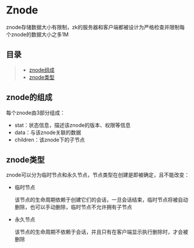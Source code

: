# Znode

znode存储数据大小有限制，zk的服务器和客户端都被设计为严格检查并限制每个znode的数据大小之多1M

## 目录

> * [znode组成](#chapter1)
> * [znode类型](#chapter2)

## znode的组成 <a id="chapter1"></a>

每个znode由3部分组成：

- stat：状态信息，描述该znode的版本、权限等信息
- data：与该znode关联的数据
- children：该znode下的子节点

## znode类型 <a id="chapter2"></a>

znode可以分为临时节点和永久节点，节点类型在创建是即被确定，且不能改变：

- 临时节点

  该节点的生命周期依赖于创建它们的会话，一旦会话结束，临时节点将被自动删除，也可以手动删除，临时节点不允许拥有子节点

- 永久节点

  该节点的生命周期不依赖于会话，并且只有在客户端显示执行删除时，才会被删除

